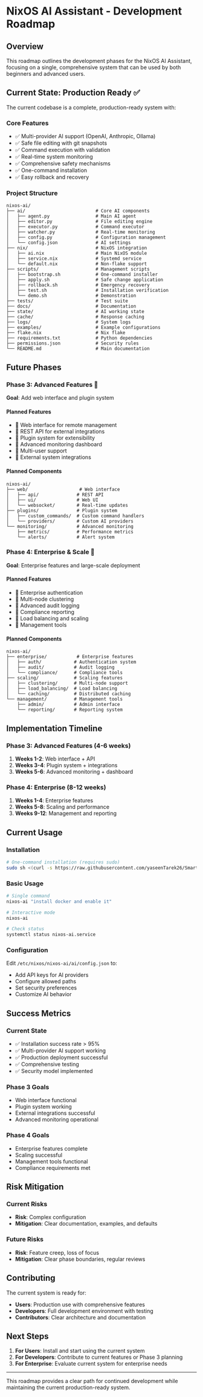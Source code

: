 # NixOS AI Assistant - Development Roadmap

## Overview

This roadmap outlines the development phases for the NixOS AI Assistant, focusing on a single, comprehensive system that can be used by both beginners and advanced users.

## Current State: Production Ready ✅

The current codebase is a complete, production-ready system with:

### Core Features
- ✅ Multi-provider AI support (OpenAI, Anthropic, Ollama)
- ✅ Safe file editing with git snapshots
- ✅ Command execution with validation
- ✅ Real-time system monitoring
- ✅ Comprehensive safety mechanisms
- ✅ One-command installation
- ✅ Easy rollback and recovery

### Project Structure
```
nixos-ai/
├── ai/                          # Core AI components
│   ├── agent.py                 # Main AI agent
│   ├── editor.py                # File editing engine
│   ├── executor.py              # Command executor
│   ├── watcher.py               # Real-time monitoring
│   ├── config.py                # Configuration management
│   └── config.json              # AI settings
├── nix/                         # NixOS integration
│   ├── ai.nix                   # Main NixOS module
│   ├── service.nix              # Systemd service
│   └── default.nix              # Non-flake support
├── scripts/                     # Management scripts
│   ├── bootstrap.sh             # One-command installer
│   ├── apply.sh                 # Safe change application
│   ├── rollback.sh              # Emergency recovery
│   ├── test.sh                  # Installation verification
│   └── demo.sh                  # Demonstration
├── tests/                       # Test suite
├── docs/                        # Documentation
├── state/                       # AI working state
├── cache/                       # Response caching
├── logs/                        # System logs
├── examples/                    # Example configurations
├── flake.nix                    # Nix flake
├── requirements.txt             # Python dependencies
├── permissions.json             # Security rules
└── README.md                    # Main documentation
```

## Future Phases

### Phase 3: Advanced Features 🔮

**Goal**: Add web interface and plugin system

#### Planned Features
- 🔄 Web interface for remote management
- 🔄 REST API for external integrations
- 🔄 Plugin system for extensibility
- 🔄 Advanced monitoring dashboard
- 🔄 Multi-user support
- 🔄 External system integrations

#### Planned Components
```
nixos-ai/
├── web/                   # Web interface
│   ├── api/              # REST API
│   ├── ui/               # Web UI
│   └── websocket/        # Real-time updates
├── plugins/              # Plugin system
│   ├── custom_commands/  # Custom command handlers
│   └── providers/        # Custom AI providers
└── monitoring/           # Advanced monitoring
    ├── metrics/          # Performance metrics
    └── alerts/           # Alert system
```

### Phase 4: Enterprise & Scale 🏢

**Goal**: Enterprise features and large-scale deployment

#### Planned Features
- 🔄 Enterprise authentication
- 🔄 Multi-node clustering
- 🔄 Advanced audit logging
- 🔄 Compliance reporting
- 🔄 Load balancing and scaling
- 🔄 Management tools

#### Planned Components
```
nixos-ai/
├── enterprise/           # Enterprise features
│   ├── auth/            # Authentication system
│   ├── audit/           # Audit logging
│   └── compliance/      # Compliance tools
├── scaling/             # Scaling features
│   ├── clustering/      # Multi-node support
│   ├── load_balancing/  # Load balancing
│   └── caching/         # Distributed caching
└── management/          # Management tools
    ├── admin/           # Admin interface
    └── reporting/       # Reporting system
```

## Implementation Timeline

### Phase 3: Advanced Features (4-6 weeks)
1. **Weeks 1-2**: Web interface + API
2. **Weeks 3-4**: Plugin system + integrations
3. **Weeks 5-6**: Advanced monitoring + dashboard

### Phase 4: Enterprise (8-12 weeks)
1. **Weeks 1-4**: Enterprise features
2. **Weeks 5-8**: Scaling and performance
3. **Weeks 9-12**: Management and reporting

## Current Usage

### Installation
```bash
# One-command installation (requires sudo)
sudo sh <(curl -s https://raw.githubusercontent.com/yaseenTarek26/Smart-Nix-OS/main/scripts/bootstrap.sh)
```

### Basic Usage
```bash
# Single command
nixos-ai "install docker and enable it"

# Interactive mode
nixos-ai

# Check status
systemctl status nixos-ai.service
```

### Configuration
Edit `/etc/nixos/nixos-ai/ai/config.json` to:
- Add API keys for AI providers
- Configure allowed paths
- Set security preferences
- Customize AI behavior

## Success Metrics

### Current State
- ✅ Installation success rate > 95%
- ✅ Multi-provider AI support working
- ✅ Production deployment successful
- ✅ Comprehensive testing
- ✅ Security model implemented

### Phase 3 Goals
- Web interface functional
- Plugin system working
- External integrations successful
- Advanced monitoring operational

### Phase 4 Goals
- Enterprise features complete
- Scaling successful
- Management tools functional
- Compliance requirements met

## Risk Mitigation

### Current Risks
- **Risk**: Complex configuration
- **Mitigation**: Clear documentation, examples, and defaults

### Future Risks
- **Risk**: Feature creep, loss of focus
- **Mitigation**: Clear phase boundaries, regular reviews

## Contributing

The current system is ready for:
- **Users**: Production use with comprehensive features
- **Developers**: Full development environment with testing
- **Contributors**: Clear architecture and documentation

## Next Steps

1. **For Users**: Install and start using the current system
2. **For Developers**: Contribute to current features or Phase 3 planning
3. **For Enterprise**: Evaluate current system for enterprise needs

---

This roadmap provides a clear path for continued development while maintaining the current production-ready system.
